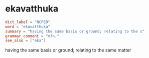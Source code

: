 # ekavatthuka

``` toml
dict_label = "NCPED"
word = "ekavatthuka"
summary = "having the same basis or ground; relating to the s"
grammar_comment = "mfn."
see_also = ["eka"]
```

having the same basis or ground; relating to the same matter

